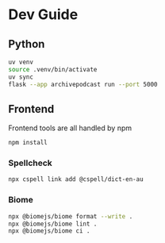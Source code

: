 # Dev Guide

## Python

```bash
uv venv
source .venv/bin/activate
uv sync
flask --app archivepodcast run --port 5000
```

## Frontend

Frontend tools are all handled by npm

```bash
npm install
```

### Spellcheck

```bash
npx cspell link add @cspell/dict-en-au
```

### Biome

```bash
npx @biomejs/biome format --write .
npx @biomejs/biome lint .
npx @biomejs/biome ci .
```
